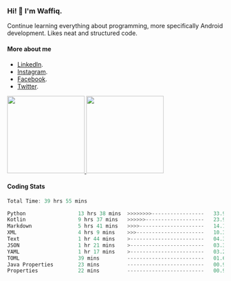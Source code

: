 ### Hi! 👋 I'm Waffiq.

Continue learning everything about programming, more specifically Android development. Likes neat and structured code.

#### More about me 
- [LinkedIn](https://www.linkedin.com/in/waffiqaziz/).
- [Instagram](https://www.instagram.com/waffiqaziz/).
- [Facebook](https://web.facebook.com/WaffiqAziz/).
- [Twitter](https://twitter.com/AzizWaffiq).

<p align="left">
<a href="https://github.com/waffiqaziz">
  <img height="180em" src="https://github-readme-stats-eight-theta.vercel.app/api?username=waffiqaziz&show_icons=true&theme=algolia&include_all_commits=true&count_private=true"/>
  <img height="180em" src="https://github-readme-stats-eight-theta.vercel.app/api/top-langs/?username=waffiqaziz&layout=compact&langs_count=8&theme=algolia"/>
</a>
</p>

#### Coding Stats
<!--START_SECTION:waka-->

```rust
Total Time: 39 hrs 55 mins

Python                 13 hrs 38 mins  >>>>>>>>-----------------   33.91 %
Kotlin                 9 hrs 37 mins   >>>>>>-------------------   23.94 %
Markdown               5 hrs 41 mins   >>>>---------------------   14.14 %
XML                    4 hrs 9 mins    >>>----------------------   10.32 %
Text                   1 hr 44 mins    >------------------------   04.32 %
JSON                   1 hr 21 mins    >------------------------   03.36 %
YAML                   1 hr 17 mins    >------------------------   03.20 %
TOML                   39 mins         -------------------------   01.64 %
Java Properties        23 mins         -------------------------   00.97 %
Properties             22 mins         -------------------------   00.93 %
```

<!--END_SECTION:waka-->
